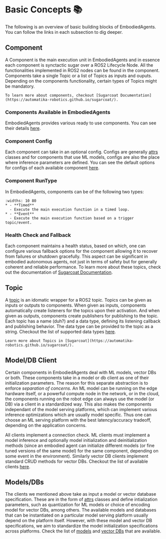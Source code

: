 # Basic Concepts 📚

The following is an overview of basic building blocks of EmbodiedAgents. You can follow the links in each subsection to dig deeper.

## Component

A Component is the main execution unit in EmbodiedAgents and in essence each component is synctactic sugar over a ROS2 Lifecycle Node. All the functionalities implemented in ROS2 nodes can be found in the component. Components take a single Topic or a list of Topics as inputs and ouputs. Depending on the components functionality, certain types of Topics might be mandatory.

```{note}
To learn more about components, checkout [Sugarcoat Documentation](https://automatika-robotics.github.io/sugarcoat/).
```

### Components Available in EmbodiedAgents

EmbodiedAgents provides various ready to use components. You can see their details [here](apidocs/agents/agents.components).

### Component Config

Each component can take in an optional config. Configs are generally [attrs](https://www.attrs.org/en/stable/) classes and for components that use ML models, configs are also the place where inference parameters are defined. You can see the default options for configs of each available component [here](apidocs/agents/agents.config).

### Component RunType

In EmbodiedAgents, components can be of the following two types:

```{list-table}
:widths: 10 80
* - **Timed**
  - Execute the main execution function in a timed loop.
* - **Event**
  - Execute the main execution function based on a trigger topic/event.
```

### Health Check and Fallback

Each component maintains a health status, based on which, one can configure various fallback options for the component allowing it to recover from failures or shutdown gracefully. This aspect can be significant in embodied autonomous agents, not just in terms of safety but for generally coherent and reliable performance. To learn more about these topics, check out the documentation of [Sugarcoat Documentation](https://automatika-robotics.github.io/sugarcoat/).

## Topic

A [topic](apidocs/agents/agents.ros) is an idomatic wrapper for a ROS2 topic. Topics can be given as inputs or outputs to components. When given as inputs, components automatically create listeners for the topics upon their activation. And when given as outputs, components create publishers for publishing to the topic. Each topic has a name (duh?) and a data type, defining its listening callback and publishing behavior. The data type can be provided to the topic as a string. Checkout the list of supported data types [here](https://automatika-robotics.github.io/sugarcoat/advanced/types.html).

```{note}
Learn more about Topics in [Sugarcoat](https://automatika-robotics.github.io/sugarcoat/).
```

## Model/DB Client

Certain components in EmbodiedAgents deal with ML models, vector DBs or both. These components take in a model or db client as one of their initialization parameters. The reason for this separate abstraction is to enforce _separation of concerns_. An ML model can be running on the edge hardware itself, or a powerful compute node in the network, or in the cloud, the components running on the robot edge can always use the model (or DB) via a client in a standardized way. This also makes the components independant of the model serving platforms, which can implement various inference optimizations which are usually model specific. Thus one can choose an ML serving platform with the best latency/accuracy tradeoff, depending on the application concerns.

All clients implement a connection check. ML clients must implement a model inference and optionally model initialization and deinitialization methods (since an embodied agent can initialize different models (or fine tuned versions of the same model) for the same component, depending on some event in the environment). Similarly vector DB clients implement standard CRUD methods for vector DBs. Checkout the list of available clients [here](apidocs/agents/agents.clients).

## Models/DBs

The clients we mentioned above take as input a model or vector database specification. These are in the form of [attrs](https://www.attrs.org/en/stable/) classes and define intialization parameters, such as quantization for ML models or choice of encoding model for vector DBs, among others. The available models and databases that can be instantiated on a particular model serving platform usually depend on the platform itself. However, with these model and vector DB specifications, we aim to standardize the model initialization specifications across platforms. Check the list of [models](apidocs/agents/agents.models) and [vector DBs](apidocs/agents/agents.vectordbs) that are available.
